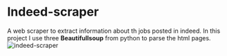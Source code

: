 # Indeed-scraper
A web scraper to extract information about th jobs posted in indeed.
In this project I use three **Beautifullsoup** from python to parse the html pages.
![indeed-scraper](https://user-images.githubusercontent.com/56344114/187093351-0d76d73a-4cca-48de-ba24-076e9f8f092c.png)
